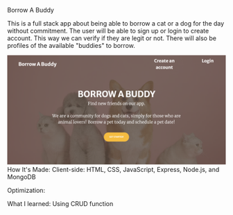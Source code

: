 Borrow A Buddy

This is a full stack app about being able to borrow a cat or a dog for the day without commitment. The user will be able to sign up or login to create account. This way we can verify if they are legit or not. There will also be profiles of the available "buddies" to borrow.

<img src="/borrowabuddy.png">
How It's Made:
Client-side: HTML, CSS, JavaScript, Express, Node.js, and MongoDB

Optimization:

What I learned: Using CRUD function




